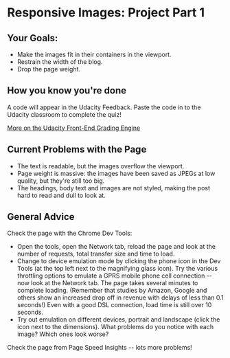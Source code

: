 # Responsive Images: Project Part 1

## Your Goals:

- Make the images fit in their containers in the viewport.
- Restrain the width of the blog.
- Drop the page weight.

## How you know you're done

A code will appear in the Udacity Feedback. Paste the code in to the Udacity classroom to complete the quiz!

[More on the Udacity Front-End Grading Engine](https://github.com/udacity/frontend-grading-engine)

## Current Problems with the Page

- The text is readable, but the images overflow the viewport.
- Page weight is massive: the images have been saved as JPEGs at low quality, but they're still too big.
- The headings, body text and images are not styled, making the post hard to read and dull to look at.

## General Advice

Check the page with the Chrome Dev Tools:

- Open the tools, open the Network tab, reload the page and look at the number of requests, total transfer size and time to load.
- Change to device emulation mode by clicking the phone icon in the Dev Tools (at the top left next to the magnifying glass icon). Try the various throttling options to emulate a GPRS mobile phone cell connection -- now look at the Network tab. The page takes several minutes to complete loading. (Remember that studies by Amazon, Google and others show an increased drop off in revenue with delays of less than 0.1 seconds!) Even with a good DSL connection, load time is still over 10 seconds.
- Try out emulation on different devices, portrait and landscape (click the icon next to the dimensions). What problems do you notice with each image? Which ones look worse?

Check the page from Page Speed Insights -- lots more problems!
